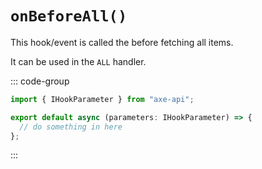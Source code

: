# `onBeforeAll()`

This hook/event is called the before fetching all items.

It can be used in the `ALL` handler.

::: code-group

```ts [app/v1/Hooks/User/onBeforeAll.ts]
import { IHookParameter } from "axe-api";

export default async (parameters: IHookParameter) => {
  // do something in here
};
```

:::

